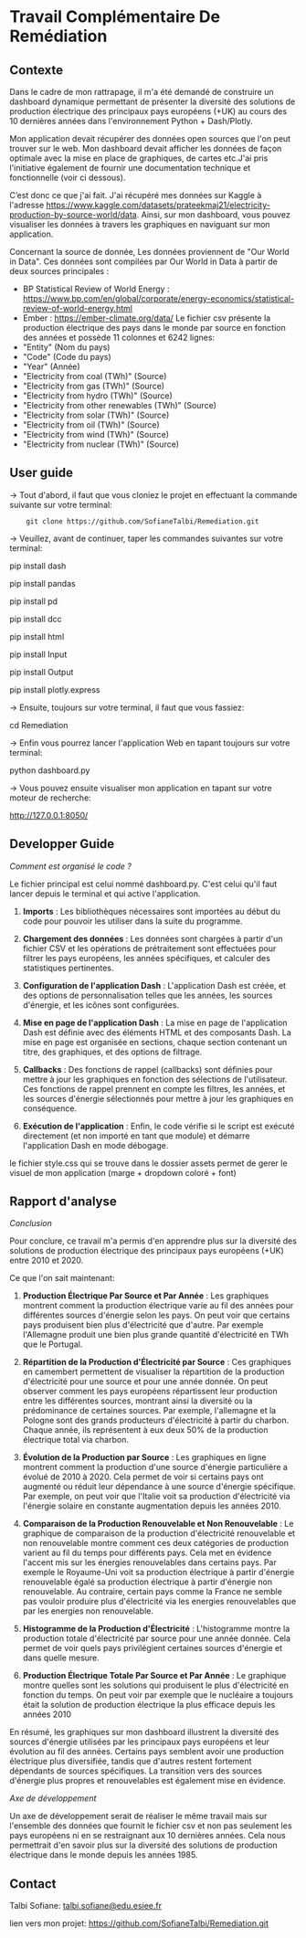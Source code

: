 Travail Complémentaire De Remédiation
=======
Contexte
----------

Dans le cadre de mon rattrapage, il m'a été demandé de construire un dashboard dynamique permettant de présenter la diversité des solutions de production électrique des principaux pays européens (+UK) au cours des 10 dernières années dans l'environnement Python + Dash/Plotly.

Mon application devait récupérer des données open sources que l'on peut trouver sur le web. Mon dashboard devait afficher les données de façon optimale avec la mise en place de graphiques, de cartes etc.J'ai pris l'initiative également de fournir une documentation technique et fonctionnelle (voir ci dessous).

C’est donc ce que j'ai fait. J'ai récupéré mes données sur Kaggle à l'adresse https://www.kaggle.com/datasets/prateekmaj21/electricity-production-by-source-world/data. Ainsi, sur mon dashboard, vous pouvez visualiser les données à travers les graphiques en naviguant sur mon application.

Concernant la source de donnée, Les données proviennent de "Our World in Data". Ces données sont compilées par Our World in Data à partir de deux sources principales :
- BP Statistical Review of World Energy : https://www.bp.com/en/global/corporate/energy-economics/statistical-review-of-world-energy.html
- Ember : https://ember-climate.org/data/
Le fichier csv présente la production électrique des pays dans le monde par source en fonction des années et possède 11 colonnes et 6242 lignes:
- "Entity" (Nom du pays)
- "Code" (Code du pays)
- "Year" (Année)
- "Electricity from coal (TWh)" (Source)
- "Electricity from gas (TWh)" (Source)
- "Electricity from hydro (TWh)" (Source)
- "Electricity from other renewables (TWh)" (Source)
- "Electricity from solar (TWh)" (Source)
- "Electricity from oil (TWh)" (Source)
- "Electricity from wind (TWh)" (Source)
- "Electricity from nuclear (TWh)" (Source)

User guide
----------
-> Tout d'abord, il faut que vous cloniez le projet en effectuant la commande suivante sur votre terminal: 

        git clone https://github.com/SofianeTalbi/Remediation.git
	
-> Veuillez, avant de continuer, taper les commandes suivantes sur votre terminal:

pip install dash

pip install pandas

pip install pd

pip install dcc

pip install html

pip install Input

pip install Output

pip install plotly.express
				
-> Ensuite, toujours sur votre terminal, il faut que vous fassiez:

cd Remediation

-> Enfin vous pourrez lancer l'application Web en tapant toujours sur votre terminal:

python dashboard.py

-> Vous pouvez ensuite visualiser mon application en tapant sur votre moteur de recherche:

http://127.0.0.1:8050/

Developper Guide
----------

*Comment est organisé le code ?*

Le fichier principal est celui nommé dashboard.py. C'est celui qu'il faut lancer depuis le terminal et qui active l'application.

1. **Imports** : Les bibliothèques nécessaires sont importées au début du code pour pouvoir les utiliser dans la suite du programme.

2. **Chargement des données** : Les données sont chargées à partir d'un fichier CSV et les opérations de prétraitement sont effectuées pour filtrer les pays européens, les années spécifiques, et calculer des statistiques pertinentes.

3. **Configuration de l'application Dash** : L'application Dash est créée, et des options de personnalisation telles que les années, les sources d'énergie, et les icônes sont configurées.

4. **Mise en page de l'application Dash** : La mise en page de l'application Dash est définie avec des éléments HTML et des composants Dash. La mise en page est organisée en sections, chaque section contenant un titre, des graphiques, et des options de filtrage.

5. **Callbacks** : Des fonctions de rappel (callbacks) sont définies pour mettre à jour les graphiques en fonction des sélections de l'utilisateur. Ces fonctions de rappel prennent en compte les filtres, les années, et les sources d'énergie sélectionnés pour mettre à jour les graphiques en conséquence.

6. **Exécution de l'application** : Enfin, le code vérifie si le script est exécuté directement (et non importé en tant que module) et démarre l'application Dash en mode débogage.

le fichier style.css qui se trouve dans le dossier assets permet de gerer le visuel de mon application (marge + dropdown coloré + font) 

Rapport d'analyse
----------
*Conclusion*

Pour conclure, ce travail m'a permis d'en apprendre plus sur la diversité des solutions de production électrique des principaux pays européens (+UK) entre 2010 et 2020.

Ce que l'on sait maintenant:

1. **Production Électrique Par Source et Par Année** : Les graphiques montrent comment la production électrique varie au fil des années pour différentes sources d'énergie selon les pays. On peut voir que certains pays produisent bien plus d'électricité que d'autre. Par exemple l'Allemagne produit une bien plus grande quantité d'électricité en TWh que le Portugal.

2. **Répartition de la Production d'Électricité par Source** : Ces graphiques en camembert permettent de visualiser la répartition de la production d'électricité pour une source et pour une année donnée. On peut observer comment les pays européens répartissent leur production entre les différentes sources, montrant ainsi la diversité ou la prédominance de certaines sources. Par exemple, l'allemagne et la Pologne sont des grands producteurs d'électricité à partir du charbon. Chaque année, ils représentent à eux deux 50% de la production électrique total via charbon.

3. **Évolution de la Production par Source** : Les graphiques en ligne montrent comment la production d'une source d'énergie particulière a évolué de 2010 à 2020. Cela permet de voir si certains pays ont augmenté ou réduit leur dépendance à une source d'énergie spécifique. Par exemple, on peut voir que l'Italie voit sa production d'électricité via l'énergie solaire en constante augmentation depuis les années 2010.

4. **Comparaison de la Production Renouvelable et Non Renouvelable** : Le graphique de comparaison de la production d'électricité renouvelable et non renouvelable montre comment ces deux catégories de production varient au fil du temps pour différents pays. Cela met en évidence l'accent mis sur les énergies renouvelables dans certains pays. Par exemple le Royaume-Uni voit sa production électrique à partir d'énergie renouvelable égalé sa production électrique à partir d'énergie non renouvelable. Au contraire, certain pays comme la France ne semble pas vouloir produire plus d'électricité via les energies renouvelables que par les energies non renouvelable.

5. **Histogramme de la Production d'Électricité** : L'histogramme montre la production totale d'électricité par source pour une année donnée. Cela permet de voir quels pays privilégient certaines sources d'énergie et dans quelle mesure.

6. **Production Électrique Totale Par Source et Par Année** : Le graphique montre quelles sont les solutions qui produisent le plus d'électricité en fonction du temps. On peut voir par exemple que le nucléaire a toujours était la solution de production électrique la plus efficace depuis les années 2010

En résumé, les graphiques sur mon dashboard illustrent la diversité des sources d'énergie utilisées par les principaux pays européens et leur évolution au fil des années. Certains pays semblent avoir une production électrique plus diversifiée, tandis que d'autres restent fortement dépendants de sources spécifiques. La transition vers des sources d'énergie plus propres et renouvelables est également mise en évidence.

*Axe de développement*

Un axe de développement serait de réaliser le même travail mais sur l'ensemble des données que fournit le fichier csv et non pas seulement les pays européens ni en se restraignant aux 10 dernières années. Cela nous permettrait d'en savoir plus sur la diversité des solutions de production électrique dans le monde depuis les années 1985.

Contact
----------
Talbi Sofiane: talbi.sofiane@edu.esiee.fr

lien vers mon projet: https://github.com/SofianeTalbi/Remediation.git
